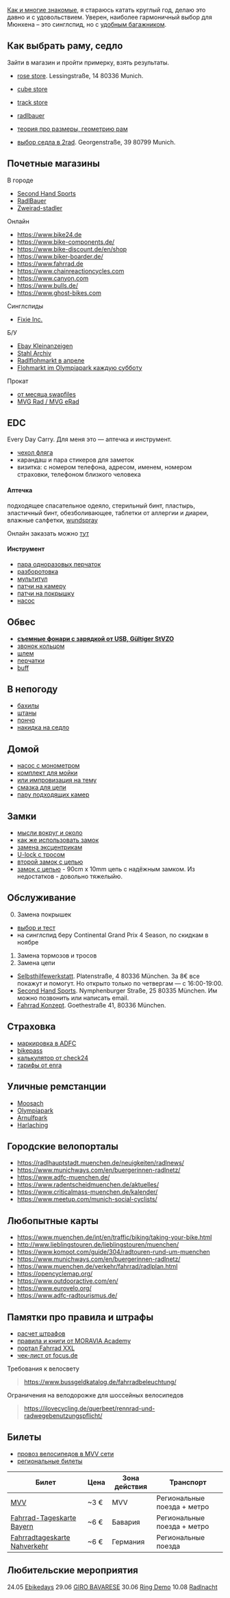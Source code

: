[Как и многие знакомые](https://www.adfc.de/fileadmin/user_upload/Expertenbereich/Touristik_und_Hotellerie/Radreiseanalyse/Downloads/Datenblatt_Radreiseanalyse2019_en_-_neu.pdf), я стараюсь катать круглый год, делаю это давно и с удовольствием.
Уверен, наиболее гармоничный выбор для Мюнхена – это синглспид, но с [удобным багажником](https://www.amazon.de/ZOOYAUE-Mountainbike-Maximalbelastung-Aluminiumlegierung-Installation，mit/dp/B075F2NWW8/).

## Как выбрать раму, седло
Зайти в магазин и пройти примерку, взять результаты.

- [rose store](https://www.rosebikes.com/about-rose/rose-stores). Lessingstraße, 14 80336 Munich.
- [cube store](https://www.rabe-bike.de/en/stores/)
- [track store](https://www.trekbikes.com/de/de_DE/retail/munchen_nord/)
- [radlbauer](https://www.radlbauer.de/filialen/#7e0a1ed78fdaf3a620fc3ebdaa418dba)

- [теория про размеры, геометрию рам](https://www.tredz.co.uk/size-guides/bikes)
- [выбор седла в 2rad](https://www.xn--2rad-mnchen-yhb.de/service/). Georgenstraße, 39 80799 Munich.

## Почетные магазины

В городе
- [Second Hand Sports](https://www.secondhandsports.de)
- [RadlBauer](https://www.radlbauer.de/filialen/#7e0a1ed78fdaf3a620fc3ebdaa418dba)
- [Zweirad-stadler](https://shop.zweirad-stadler.de/Muenchen/)

Онлайн
- https://www.bike24.de
- https://www.bike-components.de/
- https://www.bike-discount.de/en/shop
- https://www.biker-boarder.de/
- https://www.fahrrad.de
- https://www.chainreactioncycles.com
- https://www.canyon.com
- https://www.bulls.de/
- https://www.ghost-bikes.com

Синглспиды
- [Fixie Inc.](https://www.cycles-for-heroes.com/kategorie/bikes/)

Б/У 
- [Ebay Kleinanzeigen](https://www.ebay-kleinanzeigen.de/)
- [Stahl Archiv](https://www.facebook.com/events/304569227111239/)
- [Radlflohmarkt в апреле](https://radlhauptstadt.muenchen.de/infos/muenchner-radlflohmarkt/)
- [Flohmarkt im Olympiapark каждую субботу](https://www.muenchen.de/veranstaltungen/event/10438.html)

Прокат
- [от месяца swapfiles](https://swapfiets.de/offer/munich)
- [MVG Rad / MVG eRad](https://www.mvg.de/services/mobile-services/mvg-rad.html)

## EDC
Every Day Carry. Для меня это — аптечка и инструмент.
- [чехол фляга](https://www.amazon.de/huangThroStore-Reparatur-Werkzeug-Aufbewahrungskoffer-Selbstklebendes-Multifunktionswerkzeug/dp/B07Q8JWZQH/)
- карандаш и пара стикеров для заметок
- визитка: с номером телефона, адресом, именем, номером страховки, телефоном близкого человека

#### Аптечка
подходящее спасательное одеяло, стерильный бинт, пластырь, эластичный бинт, обезболивающее, таблетки от аллергии и диареи, влажные салфетки, [wundspray](https://www.hansaplast.de/produkte/wundversorgung/wundspray)

Онлайн заказать можно [тут](https://www.mycare.de/)

#### Инструмент
- [пара одноразовых перчаток](https://www.rossmann.de/einkaufsportal/haushalt/putzen-reinigen/handschuhe.html)
- [разборотовка](https://www.amazon.de/gp/product/B008UY1MXW/)
- [мультитул](https://www.amazon.de/Crank-Brothers-Multi-17-tool/dp/B002VG40AM/)
- [патчи на камеру](https://www.amazon.de/TIP-TOP-TT02-Reparaturk%C3%A4stchen-Tip/dp/B001MHX4PS)
- [патчи на покрышку](https://www.amazon.de/Park-Tool-TB-2-Reifenflicken/dp/B005JAOCQY/)
- [насос](https://www.amazon.de/Mini-Fahrradpumpe-Schrader-160-Fahrrad-Reifenpumpe-Mountainräder/dp/B07B4W2LFG/)

## Обвес
- **[съемные фонари с зарядкой от USB, Gültiger StVZO](https://www.amazon.de/dp/B0746TMDMN)**
- [звонок кольцом](https://www.amazon.de/Sportout-Aluminiumlegierung-Innovative-Fahrradklingel-Fahrrad/dp/B07M855LF4/)
- [шлем](https://www.amazon.de/Abus-Fahrradhelm-Scraper-V-2/dp/B00UG45YIS/)
- [перчатки](https://www.amazon.de/Kungber-Laufhandschuhe-Winterhandschuhe-Anti-Rutsch-Fahrradhandschuhe/dp/B07H594XXF/)
- [buff](https://www.amazon.de/Buff-Erwachsene-Multifunktionstuch-Original-108836-00/dp/B000OZDOCW/)

## В непогоду
- [бахилы](https://www.amazon.de/dp/B074TCHZXJ/)
- [штаны](https://www.amazon.de/dp/B01N37ECM5/)
- [пончо](https://www.amazon.de/Tourwin-Regenponcho-Camping-Regenmantel-Regenschutz/)
- [накидка на седло](https://www.amazon.de/dp/B07DC16F7R/)

## Домой
- [насос с монометром](https://www.amazon.de/Topeak-Standpumpe-JoeBlow-Black-TJB-M1/dp/B000FIE4J0/)
- [комплект для мойки](https://www.amazon.de/Muc-Off-Fahrrad-Essentials-936/dp/B005TH18OG/)
- [или импровизация на тему](https://youtu.be/Q4F103aZm7o?t=333)
- [смазка для цепи](https://www.amazon.de/gp/product/B0055MR6T6/)
- [пару подходящих камер](https://www.youtube.com/watch?v=R_dpK0_LK4Q)

## Замки
- [мысли вокруг и около](https://www.youtube.com/watch?v=G-xSNw-iF4s)
- [как же использовать замок](https://www.youtube.com/watch?v=JgHubY5Vw3Y)
- [замена эксцентрикам](https://www.amazon.de/gp/product/B007M32HVS/)
- [U-lock с тросом](https://www.amazon.de/Kryptonite-Bügelschloss-Evolution-Mini-7-U-Lock/dp/B07BH26XR8/)
- [второй замок с цепью](https://www.amazon.de/BURG-WÄCHTER-Kettenkombination-Gehärtete-Vierkantkette-Kettenlänge/dp/B001BATNBK/)
- [замок с цепью](https://www.rosebikes.de/kryptonite-evolution-series-4-integrated-chain-1090-kettenschloss-852287) - 90cm x 10mm цепь с надёжным замком. Из недостатков - довольно тяжелыйю.

## Обслуживание
0. Замена покрышек 
- [выбор и тест](https://www.bicyclerollingresistance.com/the-test)
- на синглспид беру Continental	Grand Prix 4 Season, по скидкам в ноябре
1. Замена тормозов и тросов
2. Замена цепи

- [Selbsthilfewerkstatt](https://www.adfc-muenchen.de/service/selbsthilfewerkstatt/). Platenstraße, 4 
80336 München. За 8€ все покажут и помогут. Но открыто только по четвергам — с 16:00-19:00.
- [Second Hand Sports](https://www.secondhandsports.de). Nymphenburger Straße, 25 80335 München. Им можно позвонить или написать email.
- [Fahrrad Konzept](https://www.fahrradkonzept.com/reparatur). Goethestraße 41, 80336 München.

## Страховка
- [маркировка в ADFC](https://www.adfc-muenchen.de/service/fahrradcodierung/)
- [bikepass](https://www.polizei-beratung.de/presse/detailseite/keine-chance-fuer-fahrrad-diebe-2/)
- [калькулятор от check24](https://www.check24.de/fahrradversicherung/)
- [тарифы от enra](https://www.enra.eu/#wowtarife)

## Уличные ремстанции 
- [Moosach](https://goo.gl/maps/ws7WaF3poSBgKhV16)
- [Olympiapark](https://goo.gl/maps/GYdJrGNbfJZp2K3V6)
- [Arnulfpark](https://goo.gl/maps/Jbg7DQXW53HXHffd6)
- [Harlaching](https://goo.gl/maps/jD9v5dgfuo45Zc9C8)

## Городские велопорталы
- https://radlhauptstadt.muenchen.de/neuigkeiten/radlnews/
- https://www.munichways.com/en/buergerinnen-radlnetz/
- https://www.adfc-muenchen.de/
- https://www.radentscheidmuenchen.de/aktuelles/
- https://www.criticalmass-muenchen.de/kalender/
- https://www.meetup.com/munich-social-cyclists/

## Любопытные карты
- https://www.muenchen.de/int/en/traffic/biking/taking-your-bike.html
- http://www.lieblingstouren.de/lieblingstouren/muenchen/
- https://www.komoot.com/guide/304/radtouren-rund-um-muenchen
- https://www.munichways.com/en/buergerinnen-radlnetz/
- https://www.muenchen.de/verkehr/fahrrad/radlplan.html
- https://opencyclemap.org/
- https://www.outdooractive.com/en/
- https://www.eurovelo.org/
- https://www.adfc-radtourismus.de/

## Памятки про правила и штрафы
- [расчет штрафов](https://www.bussgeldkatalog.org/fahrrad/)
- [правила и книги от MORAVIA Academy](http://www.stvzo.de/stvzo/B6.htm)
- [портал Fahrrad XXL](https://www.fahrrad-xxl.de/beratung/fahrrad/stvzo/)
- [чек-лист от focus.de](https://www.focus.de/auto/praxistipps/verkehrssicheres-fahrrad-das-besagt-die-stvo_id_7480659.html)

Требования к велосвету
> https://www.bussgeldkatalog.de/fahrradbeleuchtung/

Ограничения на велодорожке для шоссейных велосипедов
> https://ilovecycling.de/querbeet/rennrad-und-radwegebenutzungspflicht/

## Билеты

- [провоз велосипедов в MVV сети](https://www.mvv-muenchen.de/tickets/tickets-tageskarten/fahrrad-tageskarte/index.html)
- [региональные билеты](https://bahnland-bayern.de/de/tickets/regionale-tickets)

| Билет                                                                                        | Цена | Зона действия | Транспорт                   |
|----------------------------------------------------------------------------------------------|------|---------------|-----------------------------|
| [MVV](https://www.mvv-muenchen.de/tickets/tickets-tageskarten/fahrrad-tageskarte/index.html) | ~3 € | MVV           | Региональные поезда + метро |
| [Fahrrad-Tageskarte Bayern][db-radtickets]                                                   | ~6 € | Бавария       | Региональные поезда + метро |
| [Fahrradtageskarte Nahverkehr][db-radtickets]                                                | ~6 € | Германия      | Региональные поезда         |

[db-radtickets]: https://www.bahn.de/angebot/zusatzticket/fahrrad

## Любительские мероприятия
24.05 [Ebikedays](https://www.ebikedays.de/)
29.06 [GIRO BAVARESE](https://bicibavarese.de/giro/#anmeldung)
30.06 [Ring Demo](https://www.radentscheidmuenchen.de/aktuelles/radl-events/rad-ringdemo/)
10.08 [Radlnacht](https://www.muenchen.de/aktuell/2018-07/muenchner-radlnacht-eindruecke.html)

